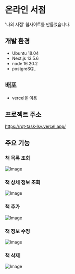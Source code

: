 # 온라인 서점
'나의 서점' 웹사이트를 만들었습니다.

## 개발 환경
- Ubuntu 18.04
- Next.js 13.5.6
- node 16.20.2
- postgreSQL

## 배포
- vercel을 이용

## 프로젝트 주소
https://rgt-task-lsy.vercel.app/

## 주요 기능
### 책 목록 조회
![Image](https://github.com/user-attachments/assets/cd1d47fa-ccb5-4266-bc73-2c070c1793af)
### 책 상세 정보 조회
![Image](https://github.com/user-attachments/assets/6cf99279-926b-4519-9d93-55960b4056c4)
### 책 추가
![Image](https://github.com/user-attachments/assets/4594fee9-39aa-4fbc-9b3e-2f2ba18bc528)
### 책 정보 수정
![Image](https://github.com/user-attachments/assets/3fd5d57f-95be-4ab5-b602-3358aafcf2d7)
### 책 삭제
![Image](https://github.com/user-attachments/assets/b6aa05af-1159-4184-bb47-6425d6d3d30d)

